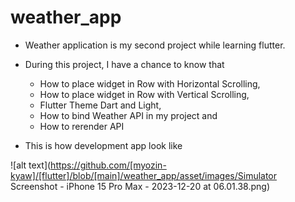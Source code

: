 # weather_app

- Weather application is my second project while learning flutter.
- During this project, I have a chance to know that 
    - How to place widget in Row with Horizontal Scrolling,
    - How to place widget in Row with Vertical Scrolling,
    - Flutter Theme Dart and Light,
    - How to bind Weather API in my project and 
    - How to rerender API 

- This is how development app look like

![alt text](https://github.com/[myozin-kyaw]/[flutter]/blob/[main]/weather_app/asset/images/Simulator Screenshot - iPhone 15 Pro Max - 2023-12-20 at 06.01.38.png)

